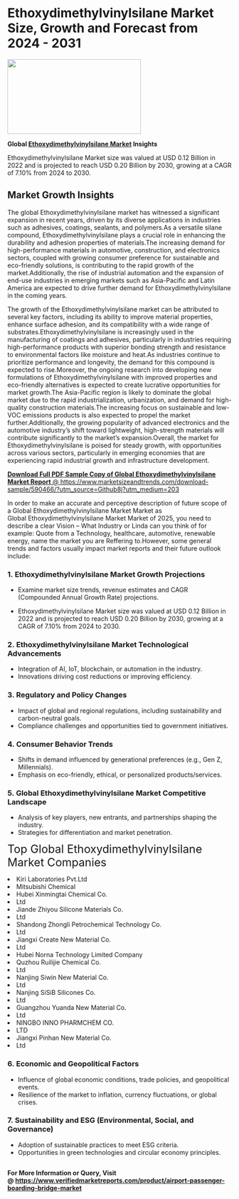<H1>Ethoxydimethylvinylsilane Market Size, Growth and Forecast from 2024 - 2031</H1><img class="aligncenter size-medium wp-image-584254" src="https://thirdeyenews.in/wp-content/uploads/2024/09/Global-Market-Research-300x168.jpeg" alt="" width="300" height="168" /><p><strong>Global&nbsp;<a href="https://www.marketsizeandtrends.com/download-sample/590466/?utm_source=Github8j?utm_medium=203">Ethoxydimethylvinylsilane Market</a> Insights</strong></p><p>Ethoxydimethylvinylsilane Market size was valued at USD 0.12 Billion in 2022 and is projected to reach USD 0.20 Billion by 2030, growing at a CAGR of 7.10% from 2024 to 2030.</p><p><h2>Market Growth Insights</h2> <p>The global Ethoxydimethylvinylsilane market has witnessed a significant expansion in recent years, driven by its diverse applications in industries such as adhesives, coatings, sealants, and polymers.As a versatile silane compound, Ethoxydimethylvinylsilane plays a crucial role in enhancing the durability and adhesion properties of materials.The increasing demand for high-performance materials in automotive, construction, and electronics sectors, coupled with growing consumer preference for sustainable and eco-friendly solutions, is contributing to the rapid growth of the market.Additionally, the rise of industrial automation and the expansion of end-use industries in emerging markets such as Asia-Pacific and Latin America are expected to drive further demand for Ethoxydimethylvinylsilane in the coming years.</p> <p><a href="javascript:void(0)"></a></p> <p>The growth of the Ethoxydimethylvinylsilane market can be attributed to several key factors, including its ability to improve material properties, enhance surface adhesion, and its compatibility with a wide range of substrates.Ethoxydimethylvinylsilane is increasingly used in the manufacturing of coatings and adhesives, particularly in industries requiring high-performance products with superior bonding strength and resistance to environmental factors like moisture and heat.As industries continue to prioritize performance and longevity, the demand for this compound is expected to rise.Moreover, the ongoing research into developing new formulations of Ethoxydimethylvinylsilane with improved properties and eco-friendly alternatives is expected to create lucrative opportunities for market growth.The Asia-Pacific region is likely to dominate the global market due to the rapid industrialization, urbanization, and demand for high-quality construction materials.The increasing focus on sustainable and low-VOC emissions products is also expected to propel the market further.Additionally, the growing popularity of advanced electronics and the automotive industry’s shift toward lightweight, high-strength materials will contribute significantly to the market’s expansion.Overall, the market for Ethoxydimethylvinylsilane is poised for steady growth, with opportunities across various sectors, particularly in emerging economies that are experiencing rapid industrial growth and infrastructure development.</p> <p><a href="javascript:void(0)"></p><p><span class=""><strong>Download Full PDF Sample Copy of Global Ethoxydimethylvinylsilane Market Report</strong> @ <a href="https://www.marketsizeandtrends.com/download-sample/590466/?utm_source=Github8j?utm_medium=203" target="_blank">https://www.marketsizeandtrends.com/download-sample/590466/?utm_source=Github8j?utm_medium=203</a></span></p><p>In order to make an accurate and perceptive description of future scope of a Global&nbsp;Ethoxydimethylvinylsilane Market Market as Global&nbsp;Ethoxydimethylvinylsilane Market Market of 2025, you need to describe a clear Vision &ndash; What Industry or Linda can you think of for example: Quote from a Technology, healthcare, automotive, renewable energy, name the market you are Reffering to.However, some general trends and factors usually impact market reports and their future outlook include:</p><h3>1.&nbsp;<strong>Ethoxydimethylvinylsilane Market Growth Projections</strong></h3><ul><li>Examine market size trends, revenue estimates and CAGR (Compounded Annual Growth Rate) projections.</li><li><p>Ethoxydimethylvinylsilane Market size was valued at USD 0.12 Billion in 2022 and is projected to reach USD 0.20 Billion by 2030, growing at a CAGR of 7.10% from 2024 to 2030.</p></li></ul><h3>2.&nbsp;<strong>Ethoxydimethylvinylsilane Market Technological Advancements</strong></h3><ul><li>Integration of AI, IoT, blockchain, or automation in the industry.</li><li>Innovations driving cost reductions or improving efficiency.</li></ul><h3>3.&nbsp;<strong>Regulatory and Policy Changes</strong></h3><ul><li>Impact of global and regional regulations, including sustainability and carbon-neutral goals.</li><li>Compliance challenges and opportunities tied to government initiatives.</li></ul><h3>4.&nbsp;<strong>Consumer Behavior Trends</strong></h3><ul><li>Shifts in demand influenced by generational preferences (e.g., Gen Z, Millennials).</li><li>Emphasis on eco-friendly, ethical, or personalized products/services.</li></ul><h3>5.&nbsp;<strong>Global Ethoxydimethylvinylsilane Market Competitive Landscape</strong></h3><ul><li>Analysis of key players, new entrants, and partnerships shaping the industry.</li><li>Strategies for differentiation and market penetration.</li></ul><p data-pm-slice="1 1 []"><span style="color: inherit; font-family: inherit; font-size: 25px;">Top Global Ethoxydimethylvinylsilane Market Companies</span></p><div class="" data-test-id=""><p><li>Kiri Laboratories Pvt.Ltd</li><li> Mitsubishi Chemical</li><li> Hubei Xinmingtai Chemical Co.</li><li> Ltd</li><li> Jiande Zhiyou Silicone Materials Co.</li><li>Ltd</li><li> Shandong Zhongli Petrochemical Technology Co.</li><li> Ltd</li><li> Jiangxi Create New Material Co.</li><li>Ltd</li><li> Hubei Norna Technology Limited Company</li><li> Quzhou Ruilijie Chemical Co.</li><li> Ltd</li><li> Nanjing Siwin New Material Co.</li><li> Ltd</li><li> Nanjing SiSiB Silicones Co.</li><li> Ltd</li><li> Guangzhou Yuanda New Material Co.</li><li> Ltd</li><li> NINGBO INNO PHARMCHEM CO.</li><li>LTD</li><li> Jiangxi Pinhan New Material Co.</li><li>Ltd</li></p></div><h3>6.&nbsp;<strong>Economic and Geopolitical Factors</strong></h3><ul><li>Influence of global economic conditions, trade policies, and geopolitical events.</li><li>Resilience of the market to inflation, currency fluctuations, or global crises.</li></ul><h3>7.&nbsp;<strong>Sustainability and ESG (Environmental, Social, and Governance)</strong></h3><ul><li>Adoption of sustainable practices to meet ESG criteria.</li><li>Opportunities in green technologies and circular economy principles.</li></ul><h2><strong style="font-size: 14px;">For More Information or Query, Visit @&nbsp;</strong><a style="background-color: #ffffff; font-size: 14px;" href="https://www.marketsizeandtrends.com/report/ethoxydimethylvinylsilane-market/" target="_blank">https://www.verifiedmarketreports.com/product/airport-passenger-boarding-bridge-market</a></h2>